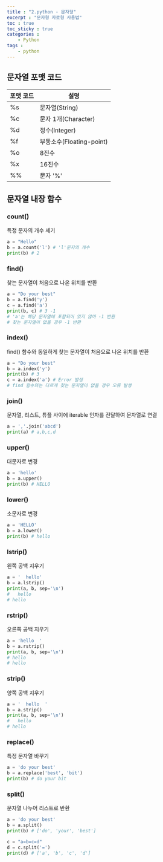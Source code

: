 ```yaml
---
title : "2.python - 문자형"
excerpt : "문자형 자료형 사용법"
toc : true
toc_sticky : true
categories :
    - Python
tags :
    - python
---
```


## 문자열 포맷 코드

| 포맷 코드 | 설명 |
| ----- | ----- |
| %s | 문자열(String) |
| %c | 문자 1개(Character) |
| %d | 정수(Integer) |
| %f | 부동소수(Floating-point) |
| %o | 8진수 |
| %x | 16진수|
| %% | 문자 '%' |

## 문자열 내장 함수
### count()
특정 문자의 개수 세기
```python
a = "Hello"
b = a.count('l') # 'l'문자의 개수
print(b) # 2
```
### find()
찾는 문자열이 처음으로 나온 위치를 반환
```python
a = "Do your best"
b = a.find('y')
c = a.find('a')
print(b, c) # 3 -1
# 'a'는 해당 문자열에 포함되어 있지 않아 -1 반환
# 찾는 문자열이 없을 경우 -1 반환
```
### index()
find() 함수와 동일하게 찾는 문자열이 처음으로 나온 위치를 반환
```python
a = "Do your best"
b = a.index('y')
print(b) # 3
c = a.index('a') # Error 발생
# find 함수와는 다르게 찾는 문자열이 없을 경우 오류 발생
```

### join()
문자열, 리스트, 튜플 사이에 iterable 인자를 전달하여 문자열로 연결
```python
a = ','.join('abcd')
print(a) # a,b,c,d
```

### upper()
대문자로 변경
```python
a = 'hello'
b = a.upper()
print(b) # HELLO
```

### lower()
소문자로 변경
```python
a = 'HELLO'
b = a.lower()
print(b) # hello
```

### lstrip()
왼쪽 공백 지우기
```python
a = '  hello'
b = a.lstrip()
print(a, b, sep='\n')
#   hello
# hello
```

### rstrip()
오른쪽 공백 지우기
```python
a = 'hello  '
b = a.rstrip()
print(a, b, sep='\n')
# hello  
# hello
```

### strip()
양쪽 공백 지우기
```python
a = '  hello  '
b = a.strip()
print(a, b, sep='\n')
#   hello  
# hello
```

### replace()
특정 문자열 바꾸기
```python
a = 'do your best'
b = a.replace('best', 'bit')
print(b) # do your bit
```

### split()
문자열 나누어 리스트로 반환
```python
a = 'do your best'
b = a.split()
print(b) # ['do', 'your', 'best']

c = "a=b=c=d"
d = c.split('=')
print(d) # ['a', 'b', 'c', 'd']
```